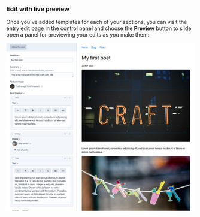 ### Edit with live preview

Once you’ve added templates for each of your sections, you can visit the entry edit page in the control panel and choose the **Preview** button to slide open a panel for previewing your edits as you make them:

<BrowserShot url="https://tutorial.ddev.site/admin/entries/blog/40-my-first-post" :link="false" caption="Editing a blog post with live preview.">
<img src="../images/live-preview.png" alt="Screenshot of control panel editing a post with live preview: content on the left and a front end preview on the right" />
</BrowserShot>
